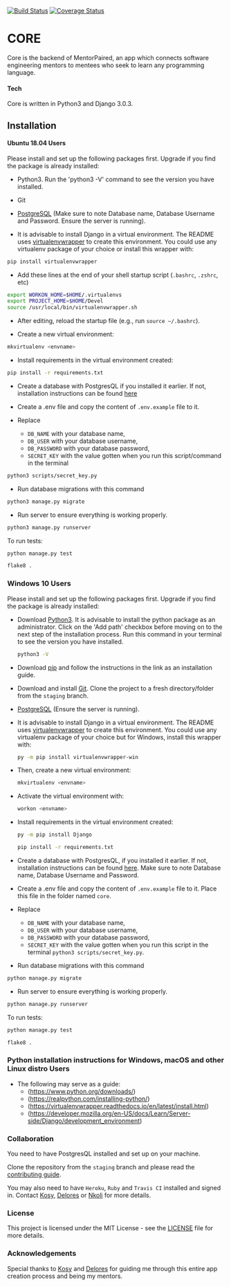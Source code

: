 [![Build Status](https://travis-ci.org/mentorpaired/core.svg?branch=staging)](https://travis-ci.org/mentorpaired/core) [![Coverage Status](https://coveralls.io/repos/github/mentorpaired/core/badge.svg?branch=staging)](https://coveralls.io/github/mentorpaired/core?branch=staging)

# CORE
Core is the backend of MentorPaired, an app which connects software engineering mentors to mentees who seek to learn any programming language.

#### Tech
Core is written in Python3 and Django 3.0.3.

## Installation

#### Ubuntu 18.04 Users

 Please install and set up the following packages first. Upgrade if you find the package is already installed:

* Python3. Run the 'python3 -V' command to see the version you have installed.

* Git

* [PostgreSQL](https://www.postgresql.org/) (Make sure to note Database name, Database Username and Password. Ensure the server is running).

* It is advisable to install Django in a virtual environment. The README uses [virtualenvwrapper](https://virtualenvwrapper.readthedocs.io/en/latest/install.html#basic-installation) to create this environment. You could use any virtualenv package of your choice or install this wrapper with:

```sh
pip install virtualenvwrapper
```

* Add these lines at the end of your shell startup script (`.bashrc`, `.zshrc`, etc)

```sh
export WORKON_HOME=$HOME/.virtualenvs
export PROJECT_HOME=$HOME/Devel
source /usr/local/bin/virtualenvwrapper.sh
```

* After editing, reload the startup file (e.g., run `source ~/.bashrc`).

* Create a new virtual environment:

```sh
mkvirtualenv <envname>
```

* Install requirements in the virtual environment created:

```sh
pip install -r requirements.txt
```

* Create a database with PostgresQL if you installed it earlier. If not, installation instructions can be found [here](https://www.postgresql.org/download/linux/ubuntu/)

* Create a .env file and copy the content of `.env.example` file to it. 

* Replace
  - `DB_NAME` with your database name,
  - `DB_USER` with your database username,
  - `DB_PASSWORD` with your database password,
  - `SECRET_KEY` with the value gotten when you run this script/command in the terminal 
```sh
python3 scripts/secret_key.py
```

* Run database migrations with this command

```sh
python3 manage.py migrate
```

* Run server to ensure everything is working properly.

```sh
python3 manage.py runserver
```

To run tests:

```sh
python manage.py test
```

```sh
flake8 .
```

### Windows 10 Users
 Please install and set up the following packages first. Upgrade if you find the package is already installed:

* Download [Python3](https://www.python.org/downloads/). It is advisable to install the python package as an administrator. Click on the 'Add path' checkbox before moving on to the next step of the installation process. Run this command in your terminal to see the version you have installed.
  ```sh
  python3 -V
  ```

* Download [pip](https://pip.pypa.io/en/latest/installing/) and follow the instructions in the link as an installation guide.

* Download and install [Git](https://git-scm.com/download/win). Clone the project to a fresh directory/folder from the `staging` branch. 

* [PostgreSQL](https://www.postgresql.org/download/windows/) (Ensure the server is running). 

* It is advisable to install Django in a virtual environment. The README uses [virtualenvwrapper](https://virtualenvwrapper.readthedocs.io/en/latest/install.html#basic-installation) to create this environment. You could use any virtualenv package of your choice but for Windows, install this wrapper with:

  ```sh
  py -m pip install virtualenvwrapper-win
  ```

* Then, create a new virtual environment:

  ```sh
  mkvirtualenv <envname>
  ```

* Activate the virtual environment with: 
  ```sh
  workon <envname>
  ```

* Install requirements in the virtual environment created:

  ```sh
  py -m pip install Django
  ```

  ```sh
  pip install -r requirements.txt
  ```

* Create a database with PostgresQL, if you installed it earlier. If not, installation instructions can be found [here](https://www.postgresql.org/download/windows/). Make sure to note Database name, Database Username and Password.

* Create a .env file and copy the content of `.env.example` file to it. Place this file in the folder named `core`.

* Replace 
  - `DB_NAME` with your database name,
  - `DB_USER` with your database username,
  - `DB_PASSWORD` with your database password,
  - `SECRET_KEY` with the value gotten when you run this script in the terminal `python3 scripts/secret_key.py`.

* Run database migrations with this command

```sh
python manage.py migrate
```

* Run server to ensure everything is working properly.

```sh
python manage.py runserver
```

To run tests:

```sh
python manage.py test
```

```sh
flake8 .
```

### Python installation instructions for Windows, macOS and other Linux distro Users

* The following may serve as a guide:
  * (https://www.python.org/downloads/)
  * (https://realpython.com/installing-python/)
  * (https://virtualenvwrapper.readthedocs.io/en/latest/install.html)
  * (https://developer.mozilla.org/en-US/docs/Learn/Server-side/Django/development_environment)

### Collaboration
You need to have PostgresQL installed and set up on your machine.

Clone the repository from the `staging` branch and please read the [contributing guide](/CONTRIBUTING.md).

You may also need to have `Heroku`, `Ruby` and `Travis CI` installed and signed in. 
Contact [Kosy](https://github.com/kosyfrances), [Delores](https://github.com/Del-sama) or [Nkoli](https://github.com/Nkoli) for more details.

### License
This project is licensed under the MIT License - see the [LICENSE](/LICENSE) file for more details.

### Acknowledgements
Special thanks to [Kosy](https://github.com/kosyfrances) and [Delores](https://github.com/Del-sama) for guiding me through this entire app creation process and being my mentors.
